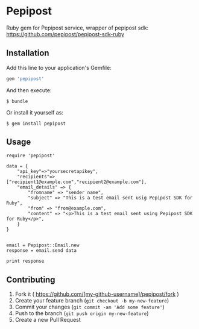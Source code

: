 # Pepipost

Ruby gem for Pepipost service, wrapper of pepipost sdk:
https://github.com/pepipost/pepipost-sdk-ruby

## Installation

Add this line to your application's Gemfile:

```ruby
gem 'pepipost'
```

And then execute:

    $ bundle

Or install it yourself as:

    $ gem install pepipost

## Usage

    require 'pepipost'

    data = {
        "api_key"=>"yoursecretapikey",
        "recipients"=> ["recipient1@example.com","recipient2@example.com"],
        "email_details" => {
            "fromname" => "sender name",
            "subject" => "This is a test email sent usig Pepipost SDK for Ruby",
            "from" => "from@example.com",
            "content" => "<p>This is a test email sent using Pepipost SDK for Ruby</p>",
        }
    }


    email = Pepipost::Email.new
    response = email.send data

    print response

## Contributing

1. Fork it ( https://github.com/[my-github-username]/pepipost/fork )
2. Create your feature branch (`git checkout -b my-new-feature`)
3. Commit your changes (`git commit -am 'Add some feature'`)
4. Push to the branch (`git push origin my-new-feature`)
5. Create a new Pull Request
